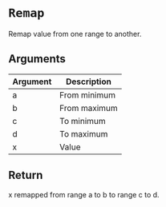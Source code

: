 # `Remap`

Remap value from one range to another.

## Arguments

| Argument | Description  |
| -------- | ------------ |
| a        | From minimum |
| b        | From maximum |
| c        | To minimum   |
| d        | To maximum   |
| x        | Value        |

## Return

x remapped from range a to b to range c to d.
